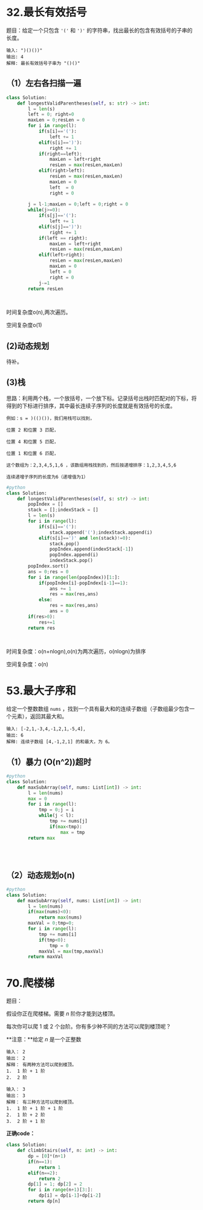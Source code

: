 # 32.最长有效括号

题目：给定一个只包含 `'('` 和 `')'` 的字符串，找出最长的包含有效括号的子串的长度。

```
输入: ")()())"
输出: 4
解释: 最长有效括号子串为 "()()"
```

## （1）左右各扫描一遍

```python
class Solution:
    def longestValidParentheses(self, s: str) -> int:
        l = len(s)
        left = 0; right=0
        maxLen = 0;resLen = 0
        for i in range(l):
            if(s[i]=='('):
                left += 1
            elif(s[i]==')'):
                right += 1
            if(right==left):
                maxLen = left+right
                resLen = max(resLen,maxLen)
            elif(right>left):
                resLen = max(resLen,maxLen)
                maxLen = 0
                left  = 0
                right = 0
            
        j = l-1;maxLen = 0;left = 0;right = 0
        while(j>=0):
            if(s[j]=='('):
                left += 1
            elif(s[j]==')'):
                right += 1
            if(left == right):
                maxLen = left+right
                resLen = max(resLen,maxLen)
            elif(left>right):
                resLen = max(resLen,maxLen)
                maxLen = 0
                left = 0
                right = 0
            j-=1
        return resLen
                
            
```

时间复杂度o(n),两次遍历。

空间复杂度o(1)

## (2)动态规划

待补。

## (3)栈

思路：利用两个栈，一个放括号，一个放下标。记录括号出栈时匹配对的下标，将得到的下标进行排序，其中最长连续子序列的长度就是有效括号的长度。

```
例如：s = )(()())，我们用栈可以找到，

位置 2 和位置 3 匹配，

位置 4 和位置 5 匹配，

位置 1 和位置 6 匹配，

这个数组为：2,3,4,5,1,6 ，该数组用栈找到的，然后按递增排序：1,2,3,4,5,6

连续递增子序列的长度为6（递增值为1）

```

```python
#python
class Solution:
    def longestValidParentheses(self, s: str) -> int:
        popIndex = []
        stack = [];indexStack = []
        l = len(s)
        for i in range(l):
            if(s[i]=='('):
                stack.append('(');indexStack.append(i)
            elif(s[i]==')' and len(stack)!=0):
                stack.pop()
                popIndex.append(indexStack[-1])
                popIndex.append(i)
                indexStack.pop()
        popIndex.sort()
        ans = 0;res = 0
        for i in range(len(popIndex))[1:]:
            if(popIndex[i]-popIndex[i-1]==1):
                ans += 1
                res = max(res,ans)   
            else:
                res = max(res,ans)
                ans = 0
        if(res>0):
            res+=1
        return res
                
            
```

时间复杂度：o(n+nlogn),o(n)为两次遍历，o(nlogn)为排序

空间复杂度：o(n)

# 53.最大子序和

给定一个整数数组 `nums` ，找到一个具有最大和的连续子数组（子数组最少包含一个元素），返回其最大和。

```
输入: [-2,1,-3,4,-1,2,1,-5,4],
输出: 6
解释: 连续子数组 [4,-1,2,1] 的和最大，为 6。
```

## （1）暴力  (O(n^2))超时

```python
#python
class Solution:
    def maxSubArray(self, nums: List[int]) -> int:
        l = len(nums)
        max = 0
        for i in range(l):
            tmp = 0;j = i
            while(j < l):
                tmp += nums[j]
                if(max<tmp):
                    max = tmp
        return max
                
            
        
```

## （2）动态规划o(n)

```python
#python
class Solution:
    def maxSubArray(self, nums: List[int]) -> int:
        l = len(nums)
        if(max(nums)<0):
            return max(nums)
        maxVal = 0;tmp=0;
        for i in range(l):
            tmp += nums[i]
            if(tmp<0):
                tmp = 0
            maxVal = max(tmp,maxVal)
        return maxVal
```

# 70.爬楼梯

题目：

假设你正在爬楼梯。需要 *n* 阶你才能到达楼顶。

每次你可以爬 1 或 2 个台阶。你有多少种不同的方法可以爬到楼顶呢？

**注意：**给定 *n* 是一个正整数

```
输入： 2
输出： 2
解释： 有两种方法可以爬到楼顶。
1.  1 阶 + 1 阶
2.  2 阶
```

```
输入： 3
输出： 3
解释： 有三种方法可以爬到楼顶。
1.  1 阶 + 1 阶 + 1 阶
2.  1 阶 + 2 阶
3.  2 阶 + 1 阶
```

**正确code：**

```python
class Solution:
    def climbStairs(self, n: int) -> int:
        dp = [0]*(n+1)
        if(n==1):
            return 1
        elif(n==2):
            return 2
        dp[1] = 1; dp[2] = 2
        for i in range(n+1)[3:]:
            dp[i] = dp[i-1]+dp[i-2]
        return dp[n]
```

